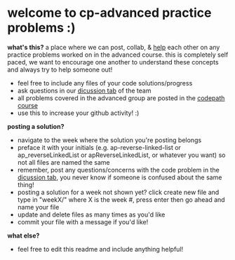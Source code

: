 # welcome to cp-advanced practice problems :)
<strong>what's this?</strong>
a place where we can post, collab, & <u>help</u> each other on any practice problems worked on in the advanced course. this is completely self paced, we want to encourage one another to understand these concepts and always try to help someone out!

- feel free to include any files of your code solutions/progress
- ask questions in our <a href="https://github.com/orgs/CP-advanced/teams/observers/discussions">dicussion tab</a> of the team
- all problems covered in the advanced group are posted in the <a href="https://courses.codepath.com/courses/advanced_software_eng/pages/bootcamp_structure">codepath course</a>
- use this to increase your github activity! :)

<strong>posting a solution?</strong>

- navigate to the week where the solution you're posting belongs 
- preface it with your initials (e.g. ap-reverse-linked-list or ap_reverseLinkedList or apReverseLinkedList, or whatever you want) so not all files are named the same
- remember, post any questions/concerns with the code problem in the <a href="https://github.com/orgs/CP-advanced/teams/observers/discussions">dicussion tab</a>, you never know if someone is confused about the same thing!
- posting a solution for a week not shown yet? click create new file and type in "weekX/" where X is the week #, press enter then go ahead and name your file
- update and delete files as many times as you'd like
- commit your file with a message if you'd like!

<strong>what else?</strong>

- feel free to edit this readme and include anything helpful!
